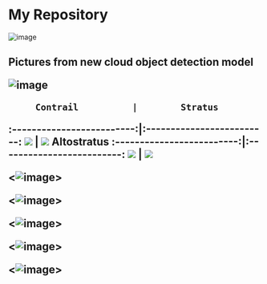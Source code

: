 # My Repository
<!---![image](https://drive.google.com/file/d/1GOuo3397rpxLVLivfORxD4vvPWPVsw5Q/view?usp=sharing) --->
![image](https://drive.google.com/uc?export=view&id=1GOuo3397rpxLVLivfORxD4vvPWPVsw5Q)

<h2> Pictures from new cloud object detection model 

![image](https://drive.google.com/uc?export=view&id=1jSjiVLZTq3tYUV5u4JLADPQoln6B_nku)

         Contrail          |        Stratus
:-------------------------:|:-------------------------:
![](https://drive.google.com/uc?export=view&id=1G_mDqO_UXz9jBmeTqw9m3nKqV-9aJ4vw)  |  ![](https://drive.google.com/uc?export=view&id=1aEi94lY4BTqnvHX5uDLaz0v7FvmQMt6D)
                      Altostratus
:-------------------------:|:-------------------------:
![](https://drive.google.com/uc?export=view&id=1K7PPbRpKWmcFB7dmAOuK6kp6L2e7C3MR)  |  ![](https://drive.google.com/uc?export=view&id=12bNOut2bUQEc7bnkjZRdOe4a2kLC9C6M)

<![image](https://drive.google.com/uc?export=view&id=1K7PPbRpKWmcFB7dmAOuK6kp6L2e7C3MR)>
  
<![image](https://drive.google.com/uc?export=view&id=1aEi94lY4BTqnvHX5uDLaz0v7FvmQMt6D)>

<![image](https://drive.google.com/uc?export=view&id=1G_mDqO_UXz9jBmeTqw9m3nKqV-9aJ4vw)>

<![image](https://drive.google.com/uc?export=view&id=1RSIjYN4EVtSruMYep4IpF7oGitDHbO5F)>

<![image](https://drive.google.com/uc?export=view&id=12bNOut2bUQEc7bnkjZRdOe4a2kLC9C6M)>

